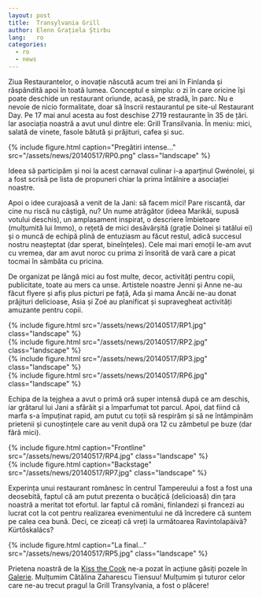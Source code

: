 ```yaml
---
layout: post
title:  Transylvania Grill
author: Elenn Grațiela Știrbu
lang:   ro
categories:
  - ro
  - news
---
```


Ziua Restaurantelor, o inovație născută acum trei ani în Finlanda și răspândită apoi în toată lumea. Conceptul e simplu: o zi în care oricine își poate deschide un restaurant oriunde, acasă, pe stradă, în parc. Nu e nevoie de nicio formalitate, doar să înscrii restaurantul pe site-ul Restaurant Day. Pe 17 mai anul acesta au fost deschise 2719 restaurante în 35 de țări. Iar asociația noastră a avut unul dintre ele: Grill Transilvania. În meniu: mici, salată de vinete, fasole bătută și prăjituri, cafea și suc.

{% include figure.html caption="Pregătiri intense..." src="/assets/news/20140517/RP0.png" class="landscape" %}

Ideea să participăm și noi la acest carnaval culinar i-a aparținul Gwénolei, și a fost scrisă pe lista de propuneri chiar la prima întâlnire a asociației noastre.

Apoi o idee curajoasă a venit de la Jani: să facem mici! Pare riscantă, dar cine nu riscă nu câștigă, nu?
Un nume atrăgător (ideea Marikăi, supusă votului deschis), un amplasament inspirat, o descriere îmbietoare (mulțumită lui Immo), o rețetă de mici desăvârșită (grație Doinei și tatălui ei) și o muncă de echipă plină de entuziasm au făcut restul, adică succesul nostru neașteptat (dar sperat, bineînțeles). Cele mai mari emoții le-am avut cu vremea, dar am avut noroc cu prima zi însorită de vară care a picat tocmai în sâmbăta cu pricina.

De organizat pe lângă mici au fost multe, decor, activități pentru copii, publicitate, toate au mers ca unse. Artistele noastre Jenni și Anne ne-au făcut flyere și afiș plus picturi pe față, Ada și mama Ancăi ne-au donat prăjituri delicioase, Asia și Zoé au planificat și supravegheat activități amuzante pentru copii.

<div class="row">
  <div class="col-md-6">
    {% include figure.html src="/assets/news/20140517/RP1.jpg" class="landscape" %}
  </div>
  <div class="col-md-6">
    {% include figure.html src="/assets/news/20140517/RP2.jpg" class="landscape" %}
  </div>
  <div class="col-md-6">
    {% include figure.html src="/assets/news/20140517/RP3.jpg" class="landscape" %}
  </div>
  <div class="col-md-6">
    {% include figure.html src="/assets/news/20140517/RP6.jpg" class="landscape" %}
  </div>
</div>

Echipa de la tejghea a avut o primă oră super intensă după ce am deschis, iar grătarul lui Jani a sfârâit și a împarfumat tot parcul. Apoi, dat fiind că marfa s-a împuținat rapid, am putut cu toții să respirăm și să ne întâmpinăm prietenii și cunoștințele care au venit după ora 12 cu zâmbetul pe buze (dar fără mici).

<div class="row">
  <div class="col-md-6">
    {% include figure.html caption="Frontline" src="/assets/news/20140517/RP4.jpg" class="landscape" %}
  </div>
  <div class="col-md-6">
    {% include figure.html caption="Backstage" src="/assets/news/20140517/RP7.jpg" class="landscape" %}
  </div>
</div>


Experința unui restaurant românesc în centrul Tampereului a fost a fost una deosebită, faptul că am putut prezenta o bucățică (delicioasă) din țara noastră a meritat tot efortul. Iar faptul că români, finlandezi și francezi au lucrat cot la cot pentru realizarea evenimentului ne dă încredere că suntem pe calea cea bună. Deci, ce ziceați că vreți la următoarea Ravintolapäivä? Kürtőskalács?

{% include figure.html caption="La final..." src="/assets/news/20140517/RP5.jpg" class="landscape" %}

Prietena noastră de la [Kiss the Cook](http://www.kissthecook.ro) ne-a pozat în acțiune găsiți pozele în [Galerie](/ro/gallery/2014/05/17/restaurant-day.html). Mulțumim Cătălina Zaharescu Tiensuu! Mulțumim și tuturor celor care ne-au trecut pragul la Grill Transylvania, a fost o plăcere!